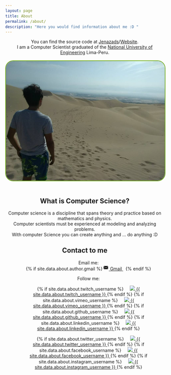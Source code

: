 ```yaml
---
layout: page
title: About
permalink: /about/
description: "Here you would find information about me :D "
---
```

<div align="center">
<p>
  You can find the source code at <a href="https://github.com/fmorenovr">Jenazads</a>/<a href="https://github.com/fmorenovr/fmorenovr.github.io">Website</a>. <br>
  I am a Computer Scientist graduated of the <a href="http://www.uni.edu.pe">National University of Engineering</a> Lima-Peru.<br><br>
  <img style="border-radius: 25px;border: 2px solid #73AD21;" src="/assets/me/me_huacachina.jpg">
  <br>
  <br>
  <h2>What is Computer Science?</h2>
  Computer science is a discipline that spans theory and practice based on mathematics and physics.
  <br>
  Computer scientists must be experienced at modeling and analyzing problems.
  <br>
  With computer Science you can create anything and ... do anything :D
</p>
</div>
<div align="center">
  <h2>Contact to me</h2>
  <ul class="contact-list">
    Email me: <br>
    {% if site.data.about.author.gmail %}
      <a href="mailto:{{ site.data.about.author.gmail }}">
        <span class="icon icon--email">
          <svg viewBox="0 0 16 16" width="16px" height="16px">
              <path d="M7,9L5.268,7.484l-4.952,4.245C0.496,11.896,0.739,12,1.007,12h11.986 c0.267,0,0.509-0.104,0.688-0.271L8.732,7.484L7,9z M13.684,2.271C13.504,2.103,13.262,2,12.993,2H1.007C0.74,2,0.498,2.104,0.318,2.273L7,8 L13.684,2.271z"/>
            <polygon points="0,2.878 0,11.186 4.833,7.079"/>
            <polygon points="9.167,7.079 14,11.186 14,2.875"/>
          </svg>
        </span>
        <span class="email">Gmail</span>
      </a>&nbsp;
    {% endif %}
    <br>
  </ul>
</div>
<div align="center">
  <ul class="contact-list">
    Follow me: <br>
  </ul>
  <ul id="list-contact-menu">
    {% if site.data.about.twitch_username %}
      <a href="{{site.data.about.twitch_url}}{{site.data.about.twitch_username }}">
        <span class="icon icon--twitch">
          <svg viewBox="0 0 16 16" width="16px" height="16px">
            <img src="/assets/images/socialnetwork/twitch_32.png"/>
          </svg>
        </span>
        <span class="username">{{ site.data.about.twitch_username }}</span>
      </a>
    {% endif %}
    {% if site.data.about.vimeo_username %}
      <a href="{{site.data.about.vimeo_url}}{{site.data.about.vimeo_username }}">
        <span class="icon icon--vimeo">
          <svg viewBox="0 0 16 16" width="16px" height="16px">
            <img src="/assets/images/socialnetwork/vimeo_32.png"/>
          </svg>
        </span>
        <span class="username">{{ site.data.about.vimeo_username }}</span>
      </a>
    {% endif %}
    {% if site.data.about.github_username %}
      <a href="{{site.data.about.github_url}}{{site.data.about.github_username }}">
        <span class="icon icon--github">
          <svg viewBox="0 0 16 16" width="16px" height="16px">
            <img src="/assets/images/socialnetwork/github_32.png"/>
          </svg>
        </span>
        <span class="username">{{ site.data.about.github_username }}</span>
      </a>
    {% endif %}
    {% if site.data.about.linkedin_username %}
      <a href="{{site.data.about.linkedin_url}}{{ site.data.about.linkedin_username }}">
        <span class="icon icon--linkedin">
          <svg viewBox="0 0 16 16" width="16px" height="16px">
            <img src="/assets/images/socialnetwork/linkedin_32.png"/>
          </svg>
        </span>
        <span class="username">{{ site.data.about.linkedin_username }}</span>
      </a>
    {% endif %}
  </ul>
  <ul id="list-contact-menu">
    {% if site.data.about.twitter_username %}
      <a href="{{site.data.about.twitter_url}}{{ site.data.about.twitter_username }}">
        <span class="icon icon--twitter">
          <svg viewBox="0 0 16 16" width="16px" height="16px">
            <img src="/assets/images/socialnetwork/twitter_32.png"/>
          </svg>
        </span>
        <span class="username">{{ site.data.about.twitter_username }}</span>
      </a>
    {% endif %}
    {% if site.data.about.facebook_username %}
      <a href="{{site.data.about.facebook_url}}{{ site.data.about.facebook_username }}">
        <span class="icon icon--facebook">
          <svg viewBox="0 0 16 16" width="16px" height="16px">
            <img src="/assets/images/socialnetwork/facebook_32.png"/>
          </svg>
        </span>
        <span class="username">{{ site.data.about.facebook_username }}</span>
      </a>
    {% endif %}
    {% if site.data.about.instagram_username %}
      <a href="{{site.data.about.instagram_url}}{{ site.data.about.instagram_username }}">
        <span class="icon icon--instagram">
          <svg viewBox="0 0 16 16" width="16px" height="16px">
            <img src="/assets/images/socialnetwork/instagram_32.png"/>
          </svg>
        </span>
        <span class="username">{{ site.data.about.instagram_username }}</span>
      </a>
    {% endif %}
  </ul>
</div>
